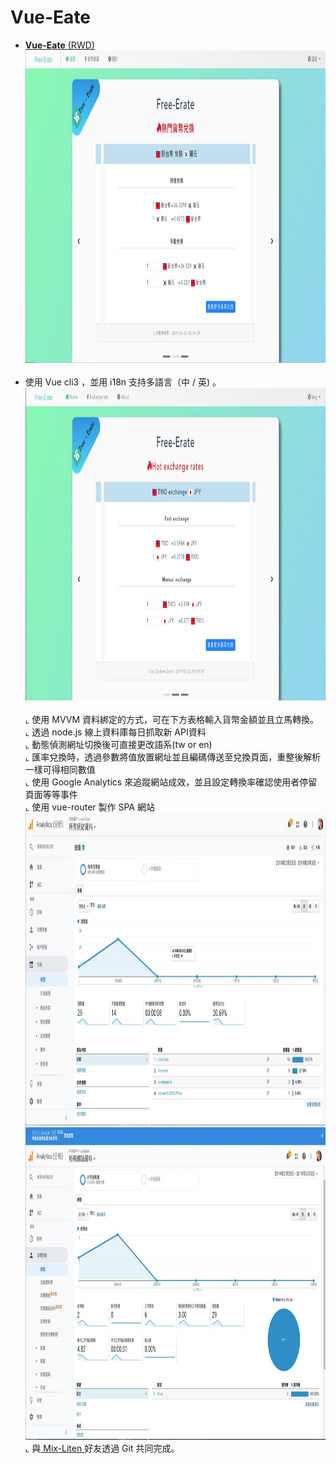 
 # Vue-Eate
- <a href="https://joechen0730.github.io/Vue-Eate/" target="blank"><B>Vue-Eate</B> (RWD)</a> <BR>
  <a href="https://joechen0730.github.io/Vue-Eate/" target="blank"><img src="home-tw.jpg" width="900" height="500"><BR></a> <BR>
- 使用 Vue cli3 ，並用 i18n 支持多語言（中 / 英) 。<BR>
  <a href="https://joechen0730.github.io/Vue-Eate/" target="blank"><img src="home-en.jpg" width="900" height="500"><BR></a> <BR> 
  ⌞ 使用 MVVM 資料綁定的方式，可在下方表格輸入貨幣金額並且立馬轉換。<BR>
  ⌞ 透過 node.js 線上資料庫每日抓取新 API資料 <BR>
  ⌞ 動態偵測網址切換後可直接更改語系(tw or en) <BR>
  ⌞ 匯率兌換時，透過參數將值放置網址並且編碼傳送至兌換頁面，重整後解析一樣可得相同數值<BR>
  ⌞ 使用 Google Analytics 來追蹤網站成效，並且設定轉換率確認使用者停留頁面等等事件<BR>
  ⌞ 使用 vue-router 製作 SPA 網站 <BR>
   <img src="ga.jpg" width="900" height="500"><BR>
   <img src="ga2.jpg" width="900" height="500"><BR>
  ⌞ 與<a href="https://github.com/Mix-Liten" target="blank"> Mix-Liten </a>好友透過 Git 共同完成。
